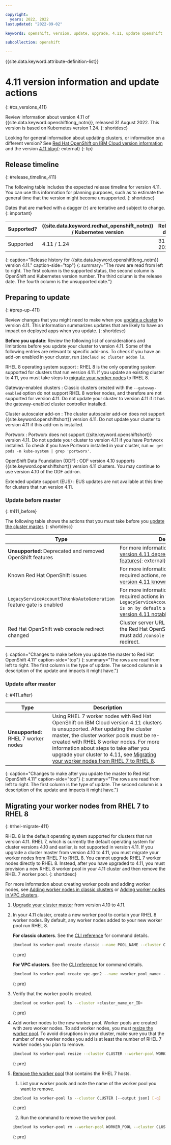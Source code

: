 ```yaml
---

copyright:
  years: 2022, 2022
lastupdated: "2022-09-02"

keywords: openshift, version, update, upgrade, 4.11, update openshift

subcollection: openshift

---
```


{{site.data.keyword.attribute-definition-list}}



# 4.11 version information and update actions
{: #cs_versions_411}

Review information about version 4.11 of {{site.data.keyword.openshiftlong_notm}}, released 31 August 2022. This version is based on Kubernetes version 1.24. 
{: shortdesc}

Looking for general information about updating clusters, or information on a different version? See [Red Hat OpenShift on IBM Cloud version information](/docs/openshift?topic=openshift-openshift_changelog) and the version [4.11 blog](https://cloud.redhat.com/blog/introducing-red-hat-openshift-4.11){: external}
{: tip}



## Release timeline 
{: #release_timeline_411}

The following table includes the expected release timeline for version 4.11. You can use this information for planning purposes, such as to estimate the general time that the version might become unsupported. 
{: shortdesc}

Dates that are marked with a dagger (`†`) are tentative and subject to change.
{: important}

| Supported? | {{site.data.keyword.redhat_openshift_notm}} / Kubernetes version | Release date | Unsupported date |
| --- | --- | --- | --- |
| Supported | 4.11 / 1.24 | 31 Aug 2022 | Mar 2024`†` |
{: caption="Release history for {{site.data.keyword.openshiftlong_notm}} version 4.11." caption-side="top"}
{: summary="The rows are read from left to right. The first column is the supported status, the second column is OpenShift and Kubernetes version number. The third column is the release date. The fourth column is the unsupported date."}

## Preparing to update
{: #prep-up-411}

Review changes that you might need to make when you [update a cluster](/docs/openshift?topic=openshift-update) to version 4.11. This information summarizes updates that are likely to have an impact on deployed apps when you update.
{: shortdesc}

**Before you update**: Review the following list of considerations and limitations before you update your cluster to version 4.11. Some of the following entries are relevant to specific add-ons. To check if you have an add-on enabled in your cluster, run `ibmcloud oc cluster addon ls`. 

RHEL 8 operating system support 
:    RHEL 8 is the only operating system supported for clusters that run version 4.11. If you update an existing cluster to 4.11, you must take steps to [migrate your worker nodes](#rhel-migrate-411) to RHEL 8.

Gateway-enabled clusters
:    Classic clusters created with the `--gateway-enabled` option do not support RHEL 8 worker nodes, and therefore are not supported for version 4.11. Do not update your cluster to version 4.11 if it has the gateway-enabled cluster controller installed. 

Cluster autoscaler add-on
:    The cluster autoscaler add-on does not support {{site.keyword.openshiftshort}} version 4.11. Do not update your cluster to version 4.11 if this add-on is installed.

Portworx
:    Portworx does not support {{site.keyword.openshiftshort}} version 4.11. Do not update your cluster to version 4.11 if you have Portworx installed. To check if you have Portworx installed in your cluster, run `oc get pods -n kube-system | grep 'portworx'`.

OpenShift Data Foundation (ODF)
:    ODF version 4.10 supports {{site.keyword.openshiftshort}} version 4.11 clusters. You may continue to use version 4.10 of the ODF add-on.

Extended update support (EUS)
:    EUS updates are not available at this time for clusters that run version 4.11.

### Update before master
{: #411_before}

The following table shows the actions that you must take before you [update the cluster master](/docs/openshift?topic=openshift-update#master).
{: shortdesc}

| Type | Description |
| --- | --- |
| **Unsupported:** Deprecated and removed OpenShift features | For more information, review the [OpenShift version 4.11 deprecated and removed features](https://docs.openshift.com/container-platform/4.11/release_notes/ocp-4-11-release-notes.html#ocp-4-11-deprecated-removed-features){: external}. |
| Known Red Hat OpenShift issues | For more information about possible required actions, review [Red Hat OpenShift version 4.11 known issues](https://docs.openshift.com/container-platform/4.11/release_notes/ocp-4-11-release-notes.html#ocp-4-11-known-issues){: external}. |
| `LegacyServiceAccountTokenNoAutoGeneration` feature gate is enabled | For more information, review possible required actions in the `LegacyServiceAccountTokenNoAutoGeneration is on by default` section of the[OpenShift version 4.11 notable technical changes](https://docs.openshift.com/container-platform/4.11/release_notes/ocp-4-11-release-notes.html#ocp-4-11-notable-technical-changes). |
| Red Hat OpenShift web console redirect changed | Cluster server URL no longer redirects to the Red Hat OpenShift web console. You must add `/console` to the URL for the redirect. | 
{: caption="Changes to make before you update the master to Red Hat OpenShift 4.11" caption-side="top"}
{: summary="The rows are read from left to right. The first column is the type of update. The second column is a description of the update and impacts it might have."}

### Update after master
{: #411_after}

| Type | Description |
| --- | --- |
| **Unsupported:** RHEL 7 worker nodes | Using RHEL 7 worker nodes with Red Hat OpenShift on IBM Cloud version 4.11 clusters is unsupported. After updating the cluster master, the cluster worker pools must be re-created with RHEL 8 worker nodes. For more information about steps to take after you upgrade your cluster to 4.11, see [Migrating your worker nodes from RHEL 7 to RHEL 8](#rhel-migrate-411). |
{: caption="Changes to make after you update the master to Red Hat OpenShift 4.11" caption-side="top"}
{: summary="The rows are read from left to right. The first column is the type of update. The second column is a description of the update and impacts it might have."}


## Migrating your worker nodes from RHEL 7 to RHEL 8
{: #rhel-migrate-411}

RHEL 8 is the default operating system supported for clusters that run version 4.11. RHEL 7, which is currently the default operating system for cluster versions 4.10 and earlier, is not supported in version 4.11. If you upgrade a cluster master from version 4.10 to 4.11, you must migrate your worker nodes from RHEL 7 to RHEL 8. You cannot upgrade RHEL 7 worker nodes directly to RHEL 8. Instead, after you have upgraded to 4.11, you must provision a new RHEL 8 worker pool in your 4.11 cluster and then remove the RHEL 7 worker pool. 
{: shortdesc}

For more information about creating worker pools and adding worker nodes, see [Adding worker nodes in classic clusters](/docs/openshift?topic=openshift-add_workers#classic_pools) or [Adding worker nodes in VPC clusters](/docs/openshift?topic=openshift-add_workers#vpc_pools).

1. [Upgrade your cluster master](/docs/openshift?topic=openshift-update#update) from version 4.10 to 4.11.

2. In your 4.11 cluster, create a new worker pool to contain your RHEL 8 worker nodes. By default, any worker nodes added to your new worker pool run RHEL 8.

    **For classic clusters**. See the [CLI reference](/docs/containers?topic=containers-kubernetes-service-cli#cs_worker_pool_create) for command details.

    ```sh
    ibmcloud ks worker-pool create classic --name POOL_NAME --cluster CLUSTER --flavor FLAVOR --size-per-zone WORKERS_PER_ZONE --hardware ISOLATION 
    ```
    {: pre}

    **For VPC clusters**. See the [CLI reference](/docs/containers?topic=containers-kubernetes-service-cli#cli_worker_pool_create_vpc_gen2) for command details.

    ```sh
    ibmcloud ks worker-pool create vpc-gen2 --name <worker_pool_name> --cluster <cluster_name_or_ID> --flavor <flavor> --size-per-zone <number_of_workers_per_zone> 
    ```
    {: pre}

3. Verify that the worker pool is created.

    ```sh
    ibmcloud oc worker-pool ls --cluster <cluster_name_or_ID>
    ```
    {: pre}

4. Add worker nodes to the new worker pool. Worker pools are created with zero worker nodes. To add worker nodes, you must [resize the worker pool](/docs/containers?topic=containers-kubernetes-service-cli#cs_worker_pool_resize). To avoid disruptions in your cluster, make sure you that the number of new worker nodes you add is at least the number of RHEL 7 worker nodes you plan to remove.

    ```sh
    ibmcloud ks worker-pool resize --cluster CLUSTER --worker-pool WORKER_POOL --size-per-zone WORKERS_PER_ZONE [-q]
    ```
    {: pre}

5. [Remove the worker pool](/docs/containers?topic=containers-kubernetes-service-cli#cs_worker_pool_rm) that contains the RHEL 7 hosts. 

    1. List your worker pools and note the name of the worker pool you want to remove.
    ```sh
    ibmcloud ks worker-pool ls --cluster CLUSTER [--output json] [-q]
    ```
    {: pre}

    2. Run the command to remove the worker pool.
    ```sh
    ibmcloud ks worker-pool rm --worker-pool WORKER_POOL --cluster CLUSTER [-q] [-f]
    ```
    {: pre}




